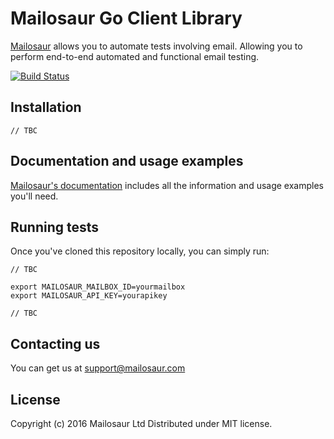 # Mailosaur Go Client Library

[Mailosaur](https://mailosaur.com) allows you to automate tests involving email. Allowing you to perform end-to-end automated and functional email testing.

[![Build Status](https://travis-ci.org/mailosaurapp/mailosaur-go.svg?branch=master)](https://travis-ci.org/mailosaurapp/mailosaur-go)

## Installation

```
// TBC
```

## Documentation and usage examples

[Mailosaur's documentation](https://mailosaur.com/docs) includes all the information and usage examples you'll need.

## Running tests

Once you've cloned this repository locally, you can simply run:

```
// TBC

export MAILOSAUR_MAILBOX_ID=yourmailbox
export MAILOSAUR_API_KEY=yourapikey

// TBC
```

## Contacting us

You can get us at [support@mailosaur.com](mailto:support@mailosaur.com)

## License

Copyright (c) 2016 Mailosaur Ltd
Distributed under MIT license.
